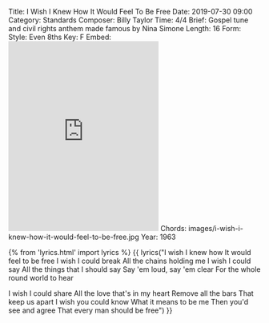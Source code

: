 Title: I Wish I Knew How It Would Feel To Be Free
Date: 2019-07-30 09:00
Category: Standards
Composer: Billy Taylor
Time: 4/4
Brief: Gospel tune and civil rights anthem made famous by Nina Simone
Length: 16
Form:
Style: Even 8ths
Key: F
Embed: <iframe src="https://open.spotify.com/embed/user/thatdavidmiller/playlist/1gsO5rAhqooBahSZy4Z07O" width="300" height="380" frameborder="0" allowtransparency="true" allow="encrypted-media"></iframe>
Chords: images/i-wish-i-knew-how-it-would-feel-to-be-free.jpg
Year: 1963

{% from 'lyrics.html' import lyrics %}
{{ lyrics("I wish I knew how
It would feel to be free
I wish I could break
All the chains holding me
I wish I could say
All the things that I should say
Say 'em loud, say 'em clear
For the whole round world to hear

I wish I could share
All the love that's in my heart
Remove all the bars
That keep us apart
I wish you could know
What it means to be me
Then you'd see and agree
That every man should be free") }}
